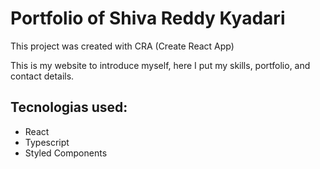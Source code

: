 # Portfolio of Shiva Reddy Kyadari 

 
This project was created with CRA (Create React App)

This is my website to introduce myself, here I put my skills, portfolio, and contact details.

## Tecnologias used:
- React
- Typescript
- Styled Components
 
